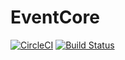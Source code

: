 # EventCore

[![CircleCI](https://circleci.com/gh/r1cebank/EventCore.svg?style=svg&circle-token=4818e261239699435208c8c2f2c3d58f5bf3fec9)](https://circleci.com/gh/r1cebank/EventCore)
[![Build Status](https://www.bitrise.io/app/7f947070f47f6b1e.svg?token=XYwzUyo3GCleWe2hxL72bA)](https://www.bitrise.io/app/7f947070f47f6b1e)
